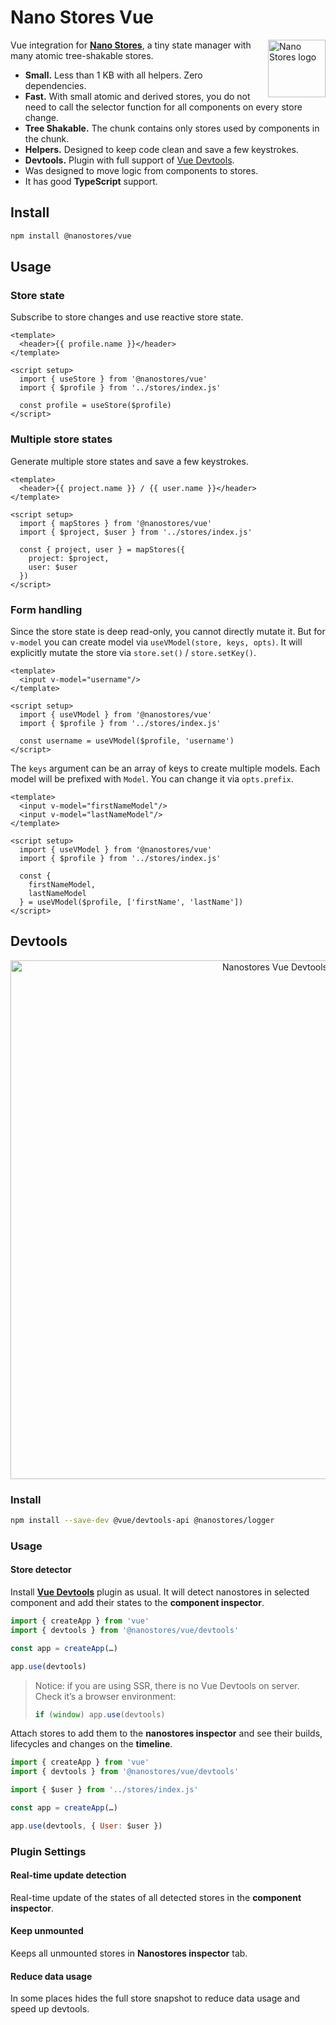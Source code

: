 # Nano Stores Vue

<img align="right" width="92" height="92" title="Nano Stores logo"
     src="https://nanostores.github.io/nanostores/logo.svg">

Vue integration for **[Nano Stores]**, a tiny state manager
with many atomic tree-shakable stores.

* **Small.** Less than 1 KB with all helpers. Zero dependencies.
* **Fast.** With small atomic and derived stores, you do not need to call
  the selector function for all components on every store change.
* **Tree Shakable.** The chunk contains only stores used by components
  in the chunk.
* **Helpers.** Designed to keep code clean and save a few keystrokes.
* **Devtools.** Plugin with full support of [Vue Devtools].
* Was designed to move logic from components to stores.
* It has good **TypeScript** support.


## Install

```sh
npm install @nanostores/vue
```


## Usage

### Store state

Subscribe to store changes and use reactive store state.

```vue
<template>
  <header>{{ profile.name }}</header>
</template>

<script setup>
  import { useStore } from '@nanostores/vue'
  import { $profile } from '../stores/index.js'

  const profile = useStore($profile)
</script>
```

### Multiple store states

Generate multiple store states and save a few keystrokes.

```vue
<template>
  <header>{{ project.name }} / {{ user.name }}</header>
</template>

<script setup>
  import { mapStores } from '@nanostores/vue'
  import { $project, $user } from '../stores/index.js'

  const { project, user } = mapStores({
    project: $project,
    user: $user
  })
</script>
```

### Form handling

Since the store state is deep read-only, you cannot directly mutate it.
But for `v-model` you can create model via `useVModel(store, keys, opts)`.
It will explicitly mutate the store via `store.set()` / `store.setKey()`.

```vue
<template>
  <input v-model="username"/>
</template>

<script setup>
  import { useVModel } from '@nanostores/vue'
  import { $profile } from '../stores/index.js'

  const username = useVModel($profile, 'username')
</script>
```

The `keys` argument can be an array of keys to create multiple models.
Each model will be prefixed with `Model`. You can change it via `opts.prefix`.

```vue
<template>
  <input v-model="firstNameModel"/>
  <input v-model="lastNameModel"/>
</template>

<script setup>
  import { useVModel } from '@nanostores/vue'
  import { $profile } from '../stores/index.js'

  const {
    firstNameModel,
    lastNameModel
  } = useVModel($profile, ['firstName', 'lastName'])
</script>
```


## Devtools

<p align="center">
  <img src="img/screenshot.jpg" alt="Nanostores Vue Devtools" width="830">
</p>


### Install

```sh
npm install --save-dev @vue/devtools-api @nanostores/logger
```


### Usage

#### Store detector

Install **[Vue Devtools]** plugin as usual. It will detect nanostores
in selected component and add their states to the **component inspector**.

```js
import { createApp } from 'vue'
import { devtools } from '@nanostores/vue/devtools'

const app = createApp(…)

app.use(devtools)
```

> Notice: if you are using SSR, there is no Vue Devtools on server.
> Check it’s a browser environment:
> ```js
> if (window) app.use(devtools)
> ```

Attach stores to add them to the **nanostores inspector**
and see their builds, lifecycles and changes on the **timeline**.

```js
import { createApp } from 'vue'
import { devtools } from '@nanostores/vue/devtools'

import { $user } from '../stores/index.js'

const app = createApp(…)

app.use(devtools, { User: $user })
```


### Plugin Settings

#### Real-time update detection

Real-time update of the states of all detected stores
in the **component inspector**.

#### Keep unmounted

Keeps all unmounted stores in **Nanostores inspector** tab.

#### Reduce data usage

In some places hides the full store snapshot to reduce data usage
and speed up devtools.

[Nano Stores]: https://github.com/nanostores/nanostores/
[Vue Devtools]: https://devtools.vuejs.org
